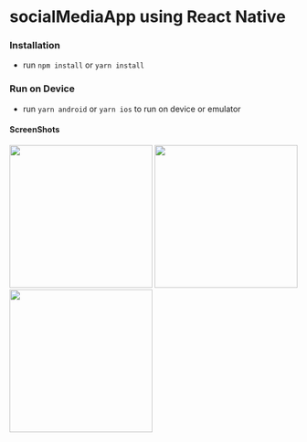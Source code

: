 # socialMediaApp using React Native

### Installation

- run `npm install` or `yarn install`

### Run on Device

- run `yarn android` or `yarn ios` to run on device or emulator

#### ScreenShots

<img src="screenshots/1.png" width="250" />
<img src="screenshots/2.png" width="250" />
<img src="screenshots/3.png" width="250" />

